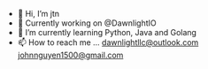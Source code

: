 - 👋 Hi, I’m jtn
- 👀 Currently working on @DawnlightIO
- 🌱 I’m currently learning Python, Java and Golang
- 📫 How to reach me ... dawnlightllc@outlook.com johnnguyen1500@gmail.com

<!---
djtn/djtn is a ✨ special ✨ repository because its `README.md` (this file) appears on your GitHub profile.
You can click the Preview link to take a look at your changes.
--->
